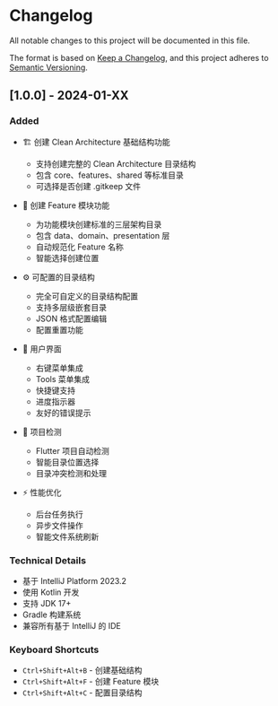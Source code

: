 # Changelog

All notable changes to this project will be documented in this file.

The format is based on [Keep a Changelog](https://keepachangelog.com/en/1.0.0/),
and this project adheres to [Semantic Versioning](https://semver.org/spec/v2.0.0.html).

## [1.0.0] - 2024-01-XX

### Added
- 🏗️ 创建 Clean Architecture 基础结构功能
  - 支持创建完整的 Clean Architecture 目录结构
  - 包含 core、features、shared 等标准目录
  - 可选择是否创建 .gitkeep 文件
  
- 🎯 创建 Feature 模块功能
  - 为功能模块创建标准的三层架构目录
  - 包含 data、domain、presentation 层
  - 自动规范化 Feature 名称
  - 智能选择创建位置
  
- ⚙️ 可配置的目录结构
  - 完全可自定义的目录结构配置
  - 支持多层级嵌套目录
  - JSON 格式配置编辑
  - 配置重置功能
  
- 🔧 用户界面
  - 右键菜单集成
  - Tools 菜单集成
  - 快捷键支持
  - 进度指示器
  - 友好的错误提示
  
- 🎨 项目检测
  - Flutter 项目自动检测
  - 智能目录位置选择
  - 目录冲突检测和处理
  
- ⚡ 性能优化
  - 后台任务执行
  - 异步文件操作
  - 智能文件系统刷新

### Technical Details
- 基于 IntelliJ Platform 2023.2
- 使用 Kotlin 开发
- 支持 JDK 17+
- Gradle 构建系统
- 兼容所有基于 IntelliJ 的 IDE

### Keyboard Shortcuts
- `Ctrl+Shift+Alt+B` - 创建基础结构
- `Ctrl+Shift+Alt+F` - 创建 Feature 模块
- `Ctrl+Shift+Alt+C` - 配置目录结构
